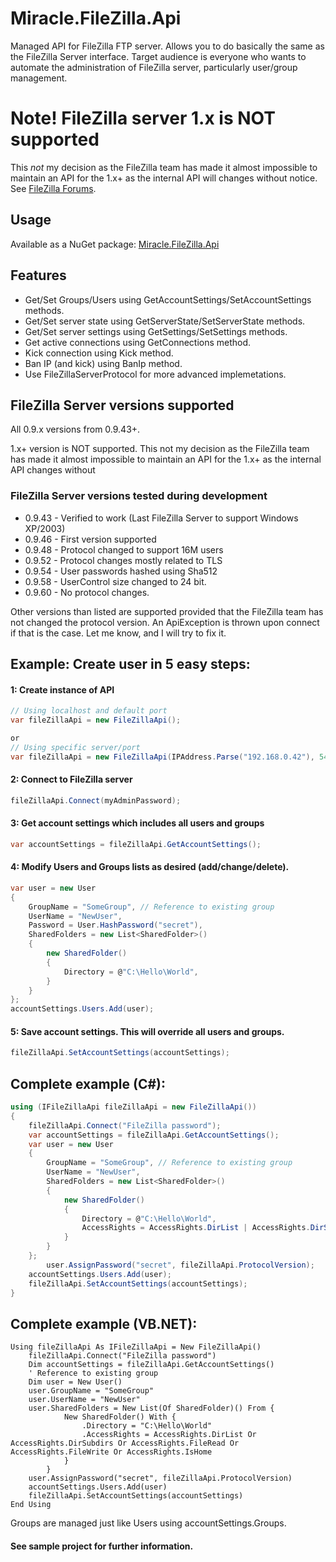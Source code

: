# Miracle.FileZilla.Api

Managed API for FileZilla FTP server. Allows you to do basically the same as the FileZilla Server interface.
Target audience is everyone who wants to automate the administration of FileZilla server, particularly user/group management.

# Note! FileZilla server 1.x is NOT supported
This *not* my decision as the FileZilla team has made it almost impossible to maintain an API for the 1.x+ as the internal API will changes without notice. See [FileZilla Forums](https://forum.filezilla-project.org/viewtopic.php?f=6&t=54164&p=178144#p178147).

## Usage

Available as a NuGet package: [Miracle.FileZilla.Api](https://www.nuget.org/packages/Miracle.FileZilla.Api/)

## Features

* Get/Set Groups/Users using GetAccountSettings/SetAccountSettings methods.
* Get/Set server state using GetServerState/SetServerState methods.
* Get/Set server settings using GetSettings/SetSettings methods.
* Get active connections using GetConnections method.
* Kick connection using Kick method.
* Ban IP (and kick) using BanIp method.
* Use FileZillaServerProtocol for more advanced implemetations.

## FileZilla Server versions supported

All 0.9.x versions from 0.9.43+. 

1.x+ version is NOT supported. This not my decision as the FileZilla team has made it almost impossible to maintain an API for the 1.x+ as the internal API changes without  


### FileZilla Server versions tested during development

* 0.9.43 - Verified to work (Last FileZilla Server to support Windows XP/2003)
* 0.9.46 - First version supported
* 0.9.48 - Protocol changed to support 16M users
* 0.9.52 - Protocol changes mostly related to TLS
* 0.9.54 - User passwords hashed using Sha512
* 0.9.58 - UserControl size changed to 24 bit.
* 0.9.60 - No protocol changes.

Other versions than listed are supported provided that the FileZilla team has not changed the protocol version. An ApiException is thrown upon connect if that is the case. Let me know, and I will try to fix it.

## Example: Create user in 5 easy steps:

#### 1: Create instance of API

```csharp
// Using localhost and default port
var fileZillaApi = new FileZillaApi();

or
// Using specific server/port
var fileZillaApi = new FileZillaApi(IPAddress.Parse("192.168.0.42"), 54321);
```

#### 2: Connect to FileZilla server

```csharp
fileZillaApi.Connect(myAdminPassword);
```

#### 3: Get account settings which includes all users and groups

```csharp
var accountSettings = fileZillaApi.GetAccountSettings();
```

#### 4: Modify Users and Groups lists as desired (add/change/delete).

```csharp
var user = new User
{
	GroupName = "SomeGroup", // Reference to existing group
	UserName = "NewUser",
	Password = User.HashPassword("secret"),
	SharedFolders = new List<SharedFolder>()
	{
		new SharedFolder()
		{
			Directory = @"C:\Hello\World",
		}
	}
};
accountSettings.Users.Add(user);
```

#### 5: Save account settings. This will override all users and groups.

```csharp
fileZillaApi.SetAccountSettings(accountSettings);
```

## Complete example (C#):

```csharp
using (IFileZillaApi fileZillaApi = new FileZillaApi())
{
    fileZillaApi.Connect("FileZilla password");
    var accountSettings = fileZillaApi.GetAccountSettings();
    var user = new User
    {
        GroupName = "SomeGroup", // Reference to existing group
        UserName = "NewUser",
        SharedFolders = new List<SharedFolder>()
        {
            new SharedFolder()
            {
                Directory = @"C:\Hello\World",
                AccessRights = AccessRights.DirList | AccessRights.DirSubdirs | AccessRights.FileRead | AccessRights.FileWrite | AccessRights.IsHome
            }
        }
    };
		user.AssignPassword("secret", fileZillaApi.ProtocolVersion);
    accountSettings.Users.Add(user);
    fileZillaApi.SetAccountSettings(accountSettings);
}
```

## Complete example (VB.NET):

```vbnet
Using fileZillaApi As IFileZillaApi = New FileZillaApi()
    fileZillaApi.Connect("FileZilla password")
    Dim accountSettings = fileZillaApi.GetAccountSettings()
    ' Reference to existing group
    Dim user = New User()
    user.GroupName = "SomeGroup"
    user.UserName = "NewUser"
    user.SharedFolders = New List(Of SharedFolder)() From {
            New SharedFolder() With {
                .Directory = "C:\Hello\World"
				.AccessRights = AccessRights.DirList Or AccessRights.DirSubdirs Or AccessRights.FileRead Or AccessRights.FileWrite Or AccessRights.IsHome
            }
        }
    user.AssignPassword("secret", fileZillaApi.ProtocolVersion)
    accountSettings.Users.Add(user)
    fileZillaApi.SetAccountSettings(accountSettings)
End Using
```

Groups are managed just like Users using accountSettings.Groups.

#### See sample project for further information.
